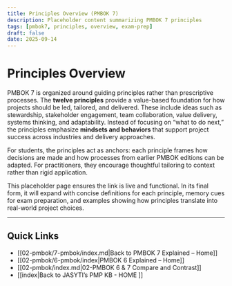 ```yaml
---
title: Principles Overview (PMBOK 7)
description: Placeholder content summarizing PMBOK 7 principles
tags: [pmbok7, principles, overview, exam-prep]
draft: false
date: 2025-09-14
---
```

# Principles Overview

PMBOK 7 is organized around guiding principles rather than prescriptive processes. The **twelve principles** provide a value-based foundation for how projects should be led, tailored, and delivered. These include ideas such as stewardship, stakeholder engagement, team collaboration, value delivery, systems thinking, and adaptability. Instead of focusing on “what to do next,” the principles emphasize **mindsets and behaviors** that support project success across industries and delivery approaches.  

For students, the principles act as anchors: each principle frames how decisions are made and how processes from earlier PMBOK editions can be adapted. For practitioners, they encourage thoughtful tailoring to context rather than rigid application.  

This placeholder page ensures the link is live and functional. In its final form, it will expand with concise definitions for each principle, memory cues for exam preparation, and examples showing how principles translate into real-world project choices.

---
## Quick Links
- [[02-pmbok/7-pmbok/index.md|Back to PMBOK 7 Explained – Home]]
- [[02-pmbok/6-pmbok/index|PMBOK 6 Explained – Home]]
- [[02-pmbok/index.md|02-PMBOK 6 & 7 Compare and Contrast]]
- [[index|Back to JASYTI’s PMP KB - HOME ]]